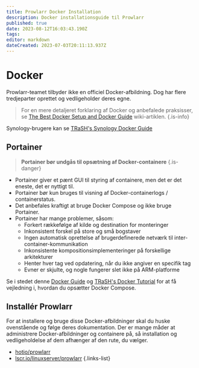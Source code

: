 ```yaml
---
title: Prowlarr Docker Installation
description: Docker installationsguide til Prowlarr
published: true
date: 2023-08-12T16:03:43.190Z
tags: 
editor: markdown
dateCreated: 2023-07-03T20:11:13.937Z
---
```


# Docker

Prowlarr-teamet tilbyder ikke en officiel Docker-afbildning. Dog har flere tredjeparter oprettet og vedligeholder deres egne.

> For en mere detaljeret forklaring af Docker og anbefalede praksisser, se [The Best Docker Setup and Docker Guide](/docker-guide) wiki-artiklen.
{.is-info}

Synology-brugere kan se [TRaSH's Synology Docker Guide](https://trash-guides.info/Hardlinks/How-to-setup-for/Synology/)

## Portainer

> **Portainer bør undgås til opsætning af Docker-containere** {.is-danger}

- Portainer giver et pænt GUI til styring af containere, men det er det eneste, det er nyttigt til.
- Portainer bør kun bruges til visning af Docker-containerlogs / containerstatus.
- Det anbefales kraftigt at bruge Docker Compose og ikke bruge Portainer.
- Portainer har mange problemer, såsom:
  - Forkert rækkefølge af kilde og destination for monteringer
  - Inkonsistent forskel på store og små bogstaver
  - Ingen automatisk oprettelse af brugerdefinerede netværk til inter-container-kommunikation
  - Inkonsistente kompositionsimplementeringer på forskellige arkitekturer
  - Henter hver tag ved opdatering, når du ikke angiver en specifik tag
  - Evner er skjulte, og nogle fungerer slet ikke på ARM-platforme

Se i stedet denne [Docker Guide](/docker-guide) og [TRaSH's Docker Tutorial](https://trash-guides.info/hardlinks/) for at få vejledning i, hvordan du opsætter Docker Compose.

## Installér Prowlarr

For at installere og bruge disse Docker-afbildninger skal du huske ovenstående og følge deres dokumentation. Der er mange måder at administrere Docker-afbildninger og containere på, så installation og vedligeholdelse af dem afhænger af den rute, du vælger.

- [hotio/prowlarr](https://hotio.dev/containers/prowlarr/)
- [lscr.io/linuxserver/prowlarr](https://docs.linuxserver.io/images/docker-prowlarr)
{.links-list}